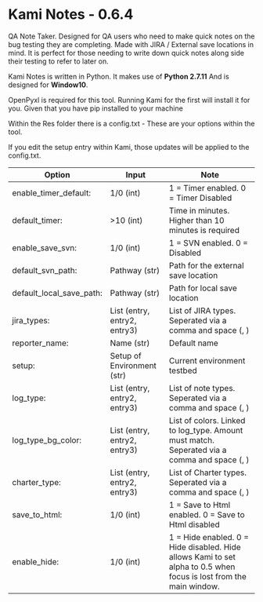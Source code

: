 # Kami Notes - 0.6.4
QA Note Taker. Designed for QA users who need to make quick notes on the bug testing they are completing. Made with JIRA / External save locations in mind. It is perfect for those needing to write down quick notes along side their testing to refer to later on.

Kami Notes is written in Python. It makes use of **Python 2.7.11**
And is designed for **Window10**.

OpenPyxl is required for this tool. Running Kami for the first will install it for you. Given that you have pip installed to your machine

Within the Res folder there is a config.txt - These are your options within the tool.

If you edit the setup entry within Kami, those updates will be applied to the config.txt.

| Option        | Input           | Note  |
| ------------- |-----------------|-------|
|enable_timer_default:|1/0 (int)|1 = Timer enabled. 0 = Timer Disabled|
|default_timer:|>10 (int)|Time in minutes. Higher than 10 minutes is required
|enable_save_svn:|1/0 (int)|1 = SVN enabled. 0 = Disabled|
|default_svn_path:|Pathway (str)|Path for the external save location|
|default_local_save_path:|Pathway (str)|Path for local save location|
|jira_types:|List (entry, entry2, entry3)|List of JIRA types. Seperated via a comma and space (, )|
|reporter_name:|Name (str)|Default name|
|setup:|Setup of Environment (str)|Current environment testbed|
|log_type:|List (entry, entry2, entry3)|List of note types. Seperated via a comma and space (, )|
|log_type_bg_color:|List (entry, entry2, entry3)|List of colors. Linked to log_type. Amount must match. Seperated via a comma and space (, )|
|charter_type:|List (entry, entry2, entry3)|List of Charter types. Seperated via a comma and space (, )|
|save_to_html:|1/0 (int)|1 = Save to Html enabled. 0 = Save to Html disabled|
|enable_hide:|1/0 (int)|1 = Hide enabled. 0 = Hide disabled. Hide allows Kami to set alpha to 0.5 when focus is lost from the main window.|
